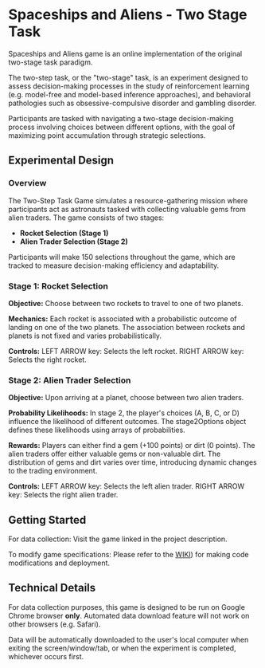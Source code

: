 # Spaceships and Aliens - Two Stage Task

Spaceships and Aliens game is an online implementation of the original two-stage task paradigm.

The two-step task, or the "two-stage" task, is an experiment designed to assess decision-making processes in the study of reinforcement learning (e.g. model-free and model-based inference approaches), and behavioral pathologies such as obsessive-compulsive disorder and gambling disorder.

Participants are tasked with navigating a two-stage decision-making process involving choices between different options, with the goal of maximizing point accumulation through strategic selections.

## Experimental Design

### Overview
The Two-Step Task Game simulates a resource-gathering mission where participants act as astronauts tasked with collecting valuable gems from alien traders. The game consists of two stages:

- **Rocket Selection (Stage 1)**
- **Alien Trader Selection (Stage 2)**

Participants will make 150 selections throughout the game, which are tracked to measure decision-making efficiency and adaptability.

### Stage 1: Rocket Selection
**Objective:** Choose between two rockets to travel to one of two planets.

**Mechanics:** Each rocket is associated with a probabilistic outcome of landing on one of the two planets. The association between rockets and planets is not fixed and varies probabilistically.

**Controls:**
LEFT ARROW key: Selects the left rocket. RIGHT ARROW key: Selects the right rocket.

### Stage 2: Alien Trader Selection
**Objective:** Upon arriving at a planet, choose between two alien traders. 

**Probability Likelihoods:** In stage 2, the player's choices (A, B, C, or D) influence the likelihood of different outcomes. The stage2Options object defines these likelihoods using arrays of probabilities.

**Rewards:** Players can either find a gem (+100 points) or dirt (0 points). 
The alien traders offer either valuable gems or non-valuable dirt. The distribution of gems and dirt varies over time, introducing dynamic changes to the trading environment. 

**Controls:** LEFT ARROW key: Selects the left alien trader. RIGHT ARROW key: Selects the right alien trader.

## Getting Started

For data collection: Visit the game linked in the project description.

To modify game specifications: Please refer to the [WIKI](https://github.com/Center-for-Computational-Psychiatry/task_spaceships-aliens_twostep/wiki)) for making code modifications and deployment.

## Technical Details

For data collection purposes, this game is designed to be run on Google Chrome browser **only**. Automated data download feature will not work on other browsers (e.g. Safari). 

Data will be automatically downloaded to the user's local computer when exiting the screen/window/tab, or when the experiment is completed, whichever occurs first. 
